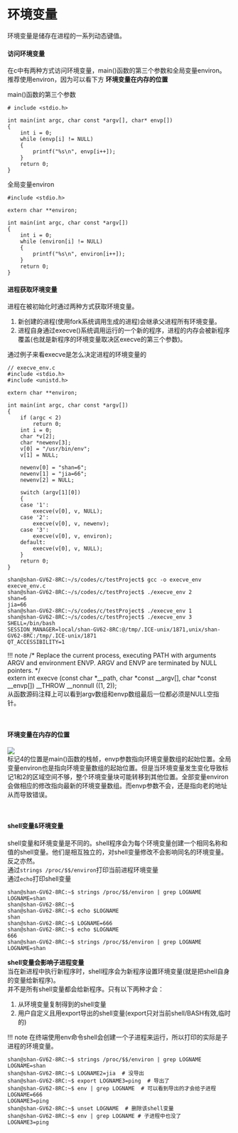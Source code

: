 # 环境变量
环境变量是储存在进程的一系列动态键值。

#### 访问环境变量
在c中有两种方式访问环境变量，main()函数的第三个参数和全局变量environ。推荐使用environ，因为可以看下方 **环境变量在内存的位置**

main()函数的第三个参数
```
# include <stdio.h>

int main(int argc, char const *argv[], char* envp[])
{
    int i = 0;
    while (envp[i] != NULL)
    {
        printf("%s\n", envp[i++]);
    }
    return 0;
}
```

全局变量environ
```
#include <stdio.h>

extern char **environ;

int main(int argc, char const *argv[])
{
    int i = 0;
    while (environ[i] != NULL)
    {
        printf("%s\n", environ[i++]);
    }
    return 0;
}
```


#### 进程获取环境变量
进程在被初始化时通过两种方式获取环境变量。  
1. 新创建的进程(使用fork系统调用生成的进程)会继承父进程所有环境变量。
2. 进程自身通过execve()系统调用运行的一个新的程序，进程的内存会被新程序覆盖(也就是新程序的环境变量取决区execve的第三个参数)。

通过例子来看execve是怎么决定进程的环境变量的
```
// execve_env.c
#include <stdio.h>
#include <unistd.h>

extern char **environ;

int main(int argc, char const *argv[])
{
    if (argc < 2)
        return 0;
    int i = 0;
    char *v[2];
    char *newenv[3];
    v[0] = "/usr/bin/env";
    v[1] = NULL;

    newenv[0] = "shan=6";
    newenv[1] = "jia=66";
    newenv[2] = NULL;

    switch (argv[1][0])
    {
    case '1':
        execve(v[0], v, NULL);
    case '2':
        execve(v[0], v, newenv);
    case '3':
        execve(v[0], v, environ);
    default:
        execve(v[0], v, NULL);
    }
    return 0;
}
```
```
shan@shan-GV62-8RC:~/s/codes/c/testProject$ gcc -o execve_env execve_env.c
shan@shan-GV62-8RC:~/s/codes/c/testProject$ ./execve_env 2
shan=6
jia=66
shan@shan-GV62-8RC:~/s/codes/c/testProject$ ./execve_env 1
shan@shan-GV62-8RC:~/s/codes/c/testProject$ ./execve_env 3
SHELL=/bin/bash
SESSION_MANAGER=local/shan-GV62-8RC:@/tmp/.ICE-unix/1871,unix/shan-GV62-8RC:/tmp/.ICE-unix/1871
QT_ACCESSIBILITY=1
```

!!! note
    /* Replace the current process, executing PATH with arguments ARGV and environment ENVP.  ARGV and ENVP are terminated by NULL pointers.  */    
    extern int execve (const char *__path, char *const __argv[], char *const __envp[]) __THROW __nonnull ((1, 2));    
    从函数源码注释上可以看到argv数组和envp数组最后一位都必须是NULL空指针。


&emsp;
#### 环境变量在内存的位置
![](/software-security/img/env1.png)  
标记4的位置是main()函数的栈帧，envp参数指向环境变量数组的起始位置。全局变量environ也是指向环境变量数组的起始位置。但是当环境变量发生变化导致标记1和2的区域空间不够，整个环境变量块可能转移到其他位置。全部变量environ会做相应的修改指向最新的环境变量数组。而envp参数不会，还是指向老的地址从而导致错误。


&emsp;
#### shell变量&环境变量
shell变量和环境变量是不同的。shell程序会为每个环境变量创建一个相同名称和值的shell变量。他们是相互独立的，对shell变量修改不会影响同名的环境变量。反之亦然。  
通过`strings /proc/$$/environ`打印当前进程环境变量  
通过`echo`打印shell变量
```
shan@shan-GV62-8RC:~$ strings /proc/$$/environ | grep LOGNAME
LOGNAME=shan
shan@shan-GV62-8RC:~$ 
shan@shan-GV62-8RC:~$ echo $LOGNAME
shan
shan@shan-GV62-8RC:~$ LOGNAME=666
shan@shan-GV62-8RC:~$ echo $LOGNAME
666
shan@shan-GV62-8RC:~$ strings /proc/$$/environ | grep LOGNAME
LOGNAME=shan

```


**shell变量会影响子进程变量**  
当在新进程中执行新程序时，shell程序会为新程序设置环境变量(就是把shell自身的变量给新程序)。  
并不是所有shell变量都会给新程序。只有以下两种才会：  
1. 从环境变量复制得到的shell变量  
2. 用户自定义且用export导出的shell变量(export只对当前shell/BASH有效,临时的)


!!! note
    在终端使用env命令shell会创建一个子进程来运行，所以打印的实际是子进程的环境变量。
```
shan@shan-GV62-8RC:~$ strings /proc/$$/environ | grep LOGNAME
LOGNAME=shan
shan@shan-GV62-8RC:~$ LOGNAME2=jia  # 没导出
shan@shan-GV62-8RC:~$ export LOGNAME3=ping  # 导出了
shan@shan-GV62-8RC:~$ env | grep LOGNAME  # 可以看到导出的才会给子进程
LOGNAME=666
LOGNAME3=ping
shan@shan-GV62-8RC:~$ unset LOGNAME  # 删除该shell变量
shan@shan-GV62-8RC:~$ env | grep LOGNAME # 子进程中也没了
LOGNAME3=ping
```    




















